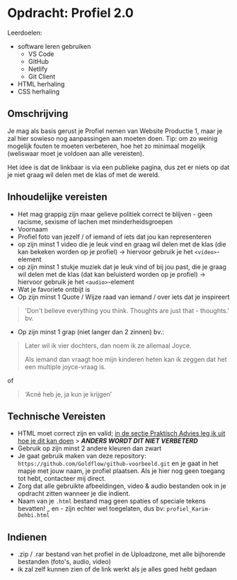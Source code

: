 # Opdracht: Profiel 2.0

Leerdoelen:

- software leren gebruiken
  - VS Code
  - GitHub
  - Netlify
  - Git Client
- HTML herhaling
- CSS herhaling

## Omschrijving

Je mag als basis gerust je Profiel nemen van Website Productie 1, maar je zal hier sowieso nog aanpassingen aan moeten doen. Tip: om zo weinig mogelijk fouten te moeten verbeteren, hoe het zo minimaal mogelijk (weliswaar moet je voldoen aan alle vereisten).

Het idee is dat de linkbaar is via een publieke pagina, dus zet er niets op dat je niet graag wil delen met de klas of met de wereld.

## Inhoudelijke vereisten

- Het mag grappig zijn maar gelieve politiek correct te blijven - geen racisme, sexisme of lachen met minderheidsgroepen
- Voornaam
- Profiel foto van jezelf / of iemand of iets dat jou kan representeren
- op zijn minst 1 video die je leuk vind en graag wil delen met de klas (die kan bekeken worden op je profiel) -> hiervoor gebruik je het `<video>`-element
- op zijn minst 1 stukje muziek dat je leuk vind of bij jou past, die je graag wil delen met de klas (dat kan beluisterd worden op je profiel) -> hiervoor gebruik je het `<audio>`-element
- Wat je favoriete ontbijt is
- Op zijn minst 1 Quote / Wijze raad van iemand / over iets dat je inspireert
> 'Don't believe everything you think. Thoughts are just that - thoughts.' bv.
- Op zijn minst 1 grap (niet langer dan 2 zinnen) bv.:

> Later wil ik vier dochters, dan noem ik ze allemaal Joyce.
>
> Als iemand dan vraagt hoe mijn kinderen heten kan ik zeggen dat het een multiple joyce-vraag is.

of

> ‘Acné heb je, ja kun je krijgen’

## Technische Vereisten

- HTML moet correct zijn en valid; [in de sectie Praktisch Advies leg ik uit hoe je dit kan doen](https://goldflow.github.io/website-productie-2/praktisch-advies/#html-valideren) > ***ANDERS WORDT DIT NIET VERBETERD***
- Gebruik op zijn minst 2 andere kleuren dan zwart
- Je gaat gebruik maken van deze repository: `https://github.com/Goldflow/github-voorbeeld.git` en je gaat in het mapje met jouw naam, je profiel plaatsen. Als je hier nog geen toegang tot hebt, contacteer mij direct.
- Zorg dat alle gebruikte afbeeldingen, video & audio bestanden ook in je opdracht zitten wanneer je die indient.
- Naam van je `.html` bestand mag geen spaties of speciale tekens bevatten! _ en - zijn echter wel toegelaten, dus bv: `profiel_Karim-Dehbi.html`

## Indienen

- .zip / .rar bestand van het profiel in de Uploadzone, met alle bijhorende bestanden (foto's, audio, video)
- ik zal zelf kunnen zien of de link werkt als je alles goed hebt gedaan
